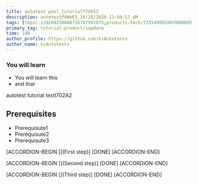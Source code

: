 ```yaml
---
title: autotest_pool_tutorialf7U652
description: autotestP8WwE5_10/28/2020 11:04:57 AM
tags: [topic:139269250608756787992873,products:tech/73554900100700000996,tutorial:experience/advanced]
primary_tag: tutorial:product/sapHana
time: 148
author_profile: https://github.com/ksAutotests
author_name: ksAutotests
---
```

### You will learn
- You will learn this
- and that

autotest tutorial textl702A2

## Prerequisites
- Prerequisute1
- Prerequisute2
- Prerequisute3

[ACCORDION-BEGIN [](First step)]
[DONE]
[ACCORDION-END]

[ACCORDION-BEGIN [](Second step)]
[DONE]
[ACCORDION-END]

[ACCORDION-BEGIN [](Third step)]
[DONE]
[ACCORDION-END]

